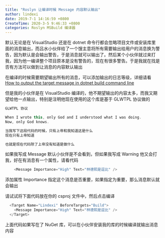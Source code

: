 ```yaml
---
title: "Roslyn 让编译时候 Message 内容默认输出"
author: lindexi
date: 2019-7-1 14:16:59 +0800
CreateTime: 2020-3-5 9:46:33 +0800
categories: Roslyn MSBuild 编译器
---
```


默认无论是在 VisualStudio 还是在 dotnet 命令行都会忽略项目文件或安装库里面的消息输出，而吕水小伙伴给了一个馊主意将所有需要输出给用户的消息换为警告，因为默认是会输出警告，于是消息就可以输出了。然后某个小伙伴就过来打我，因为他一编译整个项目原本是没有警告的，现在有很多警告。于是我就在找是否有方法可以做到让消息的内容默认输出

<!--more-->


<!-- csdn -->

<!-- 标签：Roslyn,MSBuild,编译器 -->

在编译的时候需要期望输出所有的消息，可以添加输出的日志等级，详细请看[How to output the target message in dotnet build command line](https://blog.lindexi.com/post/how-to-output-the-target-message-in-dotnet-build-command-line )

但是我的小伙伴是在 VisualStudio 编译的，他不期望输出的内容太多，而我又期望给他一点输出，特别是注明他现在使用的这个库是基于 GLWTPL 协议做的

```csharp
GLWTPL 协议

When I wrote this, only God and I understood what I was doing.
Now, only God knows.

当我写下这段代码的时候，只有上帝和我知道这是什么
现在只有上帝知道

也就是现在代码除了上帝没有知道是做什么
```

如果我写成 Message 默认小伙伴是不会看到，但如果我写成 Warning 他又会打我，好在有消息有一个属性，请看代码

```csharp
  	<Message Importance="High" Text="林德熙是逗比" />
```

添加属性 Importance 指定这个消息是否重要，如果指定为重要，那么消息默认就会输出

请试试将下面代码放在你的 csproj 文件中，然后点击编译

```csharp
  <Target Name="Lindexi" BeforeTargets="Build">
    <Message Importance="High" Text="林德熙是逗比" />
  </Target>
```

上面代码如果写在了 NuGet 库，可以在小伙伴安装我的库的时候编译就输出消息内容

